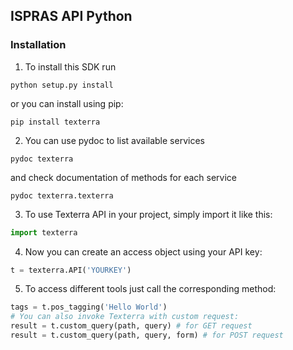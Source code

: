 ## ISPRAS API Python

### Installation

1. To install this SDK run 
```
python setup.py install
```
or you can install using pip:
```
pip install texterra
```

2. You can use pydoc to list available services
```
pydoc texterra
```
and check documentation of methods for each service
```
pydoc texterra.texterra
```

3. To use Texterra API in your project, simply import it like this: 
```python
import texterra
```

4. Now you can create an access object using your API key:
```python
t = texterra.API('YOURKEY')
```

5. To access different tools just call the corresponding method:
```python
tags = t.pos_tagging('Hello World') 
# You can also invoke Texterra with custom request: 
result = t.custom_query(path, query) # for GET request 
result = t.custom_query(path, query, form) # for POST request
```
